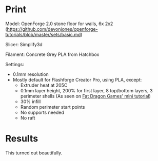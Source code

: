 # Print

Model: OpenForge 2.0 stone floor for walls, 6x 2x2 (https://github.com/devonjones/openforge-tutorials/blob/master/sets/basic.md)

Slicer: Simplify3d

Filament: Concrete Grey PLA from Hatchbox

Settings:
- 0.1mm resolution
- Mostly default for Flashforge Creator Pro, using PLA, except:
    - Extruder heat at 205C
    - 0.1mm layer height, 200% for first layer, 8 top/bottom layers, 3 perimeter shells (As seen on [Fat Dragon Games' mini tutorial](https://www.youtube.com/watch?time_continue=716&v=AqEWl51s9Rw&feature=emb_logo))
    - 30% infill
    - Random perimeter start points
    - No supports needed
    - No raft

# Results

This turned out beautifully.